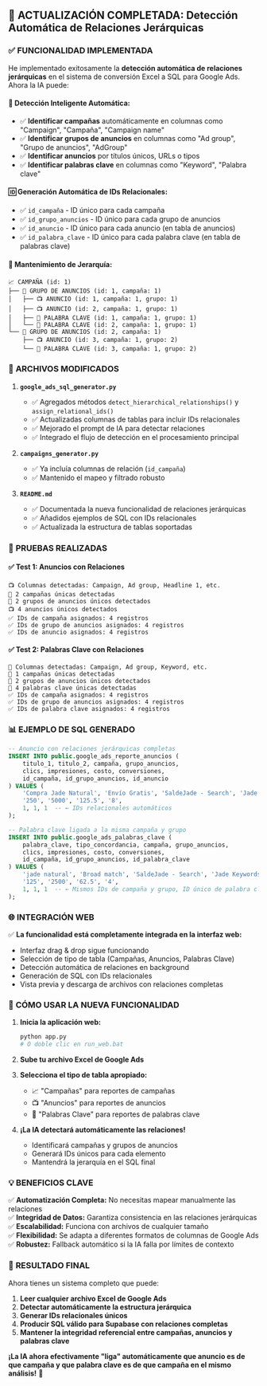 ## 🎉 ACTUALIZACIÓN COMPLETADA: Detección Automática de Relaciones Jerárquicas

### ✅ **FUNCIONALIDAD IMPLEMENTADA**

He implementado exitosamente la **detección automática de relaciones jerárquicas** en el sistema de conversión Excel a SQL para Google Ads. Ahora la IA puede:

#### 🧠 **Detección Inteligente Automática:**
- ✅ **Identificar campañas** automáticamente en columnas como "Campaign", "Campaña", "Campaign name"
- ✅ **Identificar grupos de anuncios** en columnas como "Ad group", "Grupo de anuncios", "AdGroup"  
- ✅ **Identificar anuncios** por títulos únicos, URLs o tipos
- ✅ **Identificar palabras clave** en columnas como "Keyword", "Palabra clave"

#### 🆔 **Generación Automática de IDs Relacionales:**
- ✅ `id_campaña` - ID único para cada campaña
- ✅ `id_grupo_anuncios` - ID único para cada grupo de anuncios
- ✅ `id_anuncio` - ID único para cada anuncio (en tabla de anuncios)
- ✅ `id_palabra_clave` - ID único para cada palabra clave (en tabla de palabras clave)

#### 🔗 **Mantenimiento de Jerarquía:**
```
📈 CAMPAÑA (id: 1)
├── 📂 GRUPO DE ANUNCIOS (id: 1, campaña: 1)
│   ├── 📺 ANUNCIO (id: 1, campaña: 1, grupo: 1)
│   ├── 📺 ANUNCIO (id: 2, campaña: 1, grupo: 1)
│   ├── 🔑 PALABRA CLAVE (id: 1, campaña: 1, grupo: 1)
│   └── 🔑 PALABRA CLAVE (id: 2, campaña: 1, grupo: 1)
└── 📂 GRUPO DE ANUNCIOS (id: 2, campaña: 1)
    ├── 📺 ANUNCIO (id: 3, campaña: 1, grupo: 2)
    └── 🔑 PALABRA CLAVE (id: 3, campaña: 1, grupo: 2)
```

### 🔧 **ARCHIVOS MODIFICADOS**

1. **`google_ads_sql_generator.py`**
   - ✅ Agregados métodos `detect_hierarchical_relationships()` y `assign_relational_ids()`
   - ✅ Actualizadas columnas de tablas para incluir IDs relacionales
   - ✅ Mejorado el prompt de IA para detectar relaciones
   - ✅ Integrado el flujo de detección en el procesamiento principal

2. **`campaigns_generator.py`**
   - ✅ Ya incluía columnas de relación (`id_campaña`)
   - ✅ Mantenido el mapeo y filtrado robusto

3. **`README.md`**
   - ✅ Documentada la nueva funcionalidad de relaciones jerárquicas
   - ✅ Añadidos ejemplos de SQL con IDs relacionales
   - ✅ Actualizada la estructura de tablas soportadas

### 🧪 **PRUEBAS REALIZADAS**

#### ✅ **Test 1: Anuncios con Relaciones**
```
📺 Columnas detectadas: Campaign, Ad group, Headline 1, etc.
🎯 2 campañas únicas detectadas
📂 2 grupos de anuncios únicos detectados  
📺 4 anuncios únicos detectados
✅ IDs de campaña asignados: 4 registros
✅ IDs de grupo de anuncios asignados: 4 registros
✅ IDs de anuncio asignados: 4 registros
```

#### ✅ **Test 2: Palabras Clave con Relaciones**
```
🔑 Columnas detectadas: Campaign, Ad group, Keyword, etc.
🎯 1 campañas únicas detectadas
📂 2 grupos de anuncios únicos detectados
🔑 4 palabras clave únicas detectadas  
✅ IDs de campaña asignados: 4 registros
✅ IDs de grupo de anuncios asignados: 4 registros
✅ IDs de palabra clave asignados: 4 registros
```

### 📊 **EJEMPLO DE SQL GENERADO**

```sql
-- Anuncio con relaciones jerárquicas completas
INSERT INTO public.google_ads_reporte_anuncios (
    titulo_1, titulo_2, campaña, grupo_anuncios, 
    clics, impresiones, costo, conversiones,
    id_campaña, id_grupo_anuncios, id_anuncio
) VALUES (
    'Compra Jade Natural', 'Envío Gratis', 'SaldeJade - Search', 'Jade Keywords',
    '250', '5000', '125.5', '8',
    1, 1, 1  -- ← IDs relacionales automáticos
);

-- Palabra clave ligada a la misma campaña y grupo
INSERT INTO public.google_ads_palabras_clave (
    palabra_clave, tipo_concordancia, campaña, grupo_anuncios,
    clics, impresiones, costo, conversiones,
    id_campaña, id_grupo_anuncios, id_palabra_clave
) VALUES (
    'jade natural', 'Broad match', 'SaldeJade - Search', 'Jade Keywords',
    '125', '2500', '62.5', '4',
    1, 1, 1  -- ← Mismos IDs de campaña y grupo, ID único de palabra clave
);
```

### 🌐 **INTEGRACIÓN WEB**

✅ **La funcionalidad está completamente integrada en la interfaz web:**
- Interfaz drag & drop sigue funcionando
- Selección de tipo de tabla (Campañas, Anuncios, Palabras Clave)
- Detección automática de relaciones en background
- Generación de SQL con IDs relacionales
- Vista previa y descarga de archivos con relaciones completas

### 🚀 **CÓMO USAR LA NUEVA FUNCIONALIDAD**

1. **Inicia la aplicación web:**
   ```bash
   python app.py
   # O doble clic en run_web.bat
   ```

2. **Sube tu archivo Excel de Google Ads**

3. **Selecciona el tipo de tabla apropiado:**
   - 📈 "Campañas" para reportes de campañas
   - 📺 "Anuncios" para reportes de anuncios
   - 🔑 "Palabras Clave" para reportes de palabras clave

4. **¡La IA detectará automáticamente las relaciones!**
   - Identificará campañas y grupos de anuncios
   - Generará IDs únicos para cada elemento
   - Mantendrá la jerarquía en el SQL final

### 💡 **BENEFICIOS CLAVE**

✅ **Automatización Completa:** No necesitas mapear manualmente las relaciones  
✅ **Integridad de Datos:** Garantiza consistencia en las relaciones jerárquicas  
✅ **Escalabilidad:** Funciona con archivos de cualquier tamaño  
✅ **Flexibilidad:** Se adapta a diferentes formatos de columnas de Google Ads  
✅ **Robustez:** Fallback automático si la IA falla por límites de contexto  

### 🎯 **RESULTADO FINAL**

Ahora tienes un sistema completo que puede:
1. **Leer cualquier archivo Excel de Google Ads**
2. **Detectar automáticamente la estructura jerárquica**
3. **Generar IDs relacionales únicos**
4. **Producir SQL válido para Supabase con relaciones completas**
5. **Mantener la integridad referencial entre campañas, anuncios y palabras clave**

**¡La IA ahora efectivamente "liga" automáticamente que anuncio es de que campaña y que palabra clave es de que campaña en el mismo análisis!** 🎉
